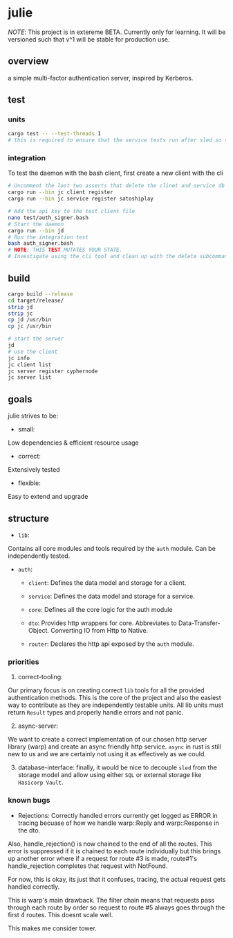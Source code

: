 # julie

*NOTE*: This project is in extereme BETA. Currently only for learning. It will be versioned such that v^1 will be stable for production use.

## overview

a simple multi-factor authentication server, inspired by Kerberos.

## test

### units
```bash
cargo test -- --test-threads 1
# this is required to ensure that the service tests run after sled so that a db is created
```

### integration
To test the daemon with the bash client, first create a new client with the cli

```bash
# Uncomment the last two asserts that delete the clinet and service db entries
cargo run --bin jc client register
cargo run --bin jc service register satoshiplay

# Add the api key to the test client file
nano test/auth_signer.bash
# Start the daemon
cargo run --bin jd
# Run the integration test
bash auth_signer.bash
# NOTE: THIS TEST MUTATES YOUR STATE. 
# Investigate using the cli tool and clean up with the delete subcommands
```

## build

```bash
cargo build --release
cd target/release/
strip jd
strip jc
cp jd /usr/bin
cp jc /usr/bin

# start the server
jd
# use the client
jc info
jc client list
jc server register cyphernode
jc server list


```
## goals

julie strives to be:

- small:

Low dependencies & efficient resource usage

- correct:

Extensively tested

- flexible:

Easy to extend and upgrade

## structure

- `lib`:

Contains all core modules and tools required by the `auth` module. Can be independently tested. 

- `auth`: 

    - `client`: Defines the data model and storage for a client.

    - `service`: Defines the data model and storage for a service.

    - `core`: Defines all the core logic for the auth module

    - `dto`: Provides http wrappers for core. Abbreviates to Data-Transfer-Object. Converting IO from Http to Native.

    - `router`: Declares the http api exposed by the `auth` module.


### priorities

1. correct-tooling: 

Our primary focus is on creating correct `lib` tools for all the provided authentication methods. This is the core of the project and also the easiest way to contribute as they are independently testable units. All lib units must return  `Result` types and properly handle errors and not panic.

2. async-server: 

We want to create a correct implementation of our chosen http server library (warp) and create an async friendly http service. `async` in rust is still new to us and we are certainly not using it as effectively as we could. 

3. database-interface: finally, it would be nice to decouple `sled` from the storage model and allow using either `SQL` or external storage like `Hasicorp Vault`.


### known bugs

- Rejections: 
Correctly handled errors currently get logged as ERROR in tracing becuase of how we handle warp::Reply and warp::Response in the dto. 

Also, handle_rejection() is now chained to the end of all the routes. 
This error is suppressed if it is chained to each route individually but this brings up another error where if a request for route #3 is made, route#1's handle_rejection completes that request with NotFound. 

For now, this is okay, its just that it confuses, tracing, the actual request gets handled correctly. 

This is warp's main drawback. The filter chain means that requests pass through each route by order so request to route #5 always goes through the first 4 routes. This doesnt scale well. 

This makes me consider tower. 
